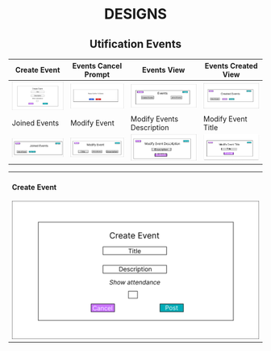 
<h1 align="center">DESIGNS</h1>

<h2 align="center">Utification Events</h2>

| Create Event | Events Cancel Prompt | Events View | Events Created View |
|--------------|----------------------|------------------|---------------------|
|![](https://github.com/JosephArmas/side-quest/blob/main/designs/utification/Figma%20Designs/Create-event-view.png)         | ![](https://github.com/JosephArmas/side-quest/blob/main/designs/utification/Figma%20Designs/Events-cancel-prompt.png) | ![](https://github.com/JosephArmas/side-quest/blob/main/designs/utification/Figma%20Designs/Events-home.png) | ![](https://github.com/JosephArmas/side-quest/blob/main/designs/utification/Figma%20Designs/Events-created.png)
| Joined Events | Modify Event | Modify Events Description | Modify Event Title | 
| ![](https://github.com/JosephArmas/side-quest/blob/main/designs/utification/Figma%20Designs/Events-joined.png) | ![](https://github.com/JosephArmas/side-quest/blob/main/designs/utification/Figma%20Designs/Modify-Event.png) | ![](https://github.com/JosephArmas/side-quest/blob/main/designs/utification/Figma%20Designs/Modify-event-desc.png) | ![](https://github.com/JosephArmas/side-quest/blob/main/designs/utification/Figma%20Designs/Modify-events-title.png)

<table>
  <tr>
    <td>
      <h4>Create Event</h4>
      <img src="https://github.com/JosephArmas/side-quest/blob/main/designs/utification/Figma%20Designs/Create-event-view.png">
    </td>
  </tr>
</table>

<!-- <table> -->
<!--   <h2 align="center">Utification Events</h2> -->
<!--   <tr> -->
<!--     <td> -->
<!--       <!-- RFP --> 
<!--       <h4 align="center"> -->
<!--         <a href="https://github.com/JosephArmas/side-quest/tree/main/documentation/utification/RFP">RFP -->
<!--         </a> -->
<!--       </h4> -->
<!--        <a href="https://github.com/JosephArmas/side-quest/blob/main/documentation/utification/RFP/CECS491A-RFPv6.pdf">  -->
<!--         <img src="https://github.com/JosephArmas/side-quest/blob/main/assets/rfp_preview.png"> -->
<!--       </a>  -->
<!--     </td> -->
<!--     <td> -->
<!--       <!-- BRD --> 
<!--       <h4 align="center"> -->
<!--         <a href="https://github.com/JosephArmas/side-quest/tree/main/documentation/utification/BRD">BRD -->
<!--         </a> -->
<!--       </h4> -->
<!--       <a href="https://github.com/JosephArmas/side-quest/blob/main/documentation/utification/BRD/CECS491A-BRD%20V8.pdf">  -->
<!--         <img src="https://github.com/JosephArmas/side-quest/blob/main/assets/brd_preview.png"> -->
<!--       </a>  -->
<!--     </td> -->
<!--     <td> -->
<!--       <!-- BOM --> 
<!--       <h4 align="center"> -->
<!--         <a href="https://github.com/JosephArmas/side-quest/tree/main/documentation/utification/bill%20of%20materials">BOM -->
<!--         </a> -->
<!--       </h4> -->
<!--       <a href="https://github.com/JosephArmas/side-quest/blob/main/documentation/utification/bill%20of%20materials/Software%20Bill%20of%20Materials%20v2.pdf">  -->
<!--         <img src="https://github.com/JosephArmas/side-quest/blob/main/assets/bom_preview.png"> -->
<!--       </a>  -->
<!--     </td> -->
<!--   </tr> -->
<!--   <tr> -->
<!--     <td> -->
<!--       <!-- SQL --> 
<!--       <h4 align="center"> -->
<!--         <a href="https://github.com/JosephArmas/side-quest/tree/main/documentation/utification/SQL%20Instructions">SQL INSTRUCTIONS -->
<!--         </a> -->
<!--       </h4> -->
<!--       <a href="https://github.com/JosephArmas/side-quest/blob/main/documentation/utification/SQL%20Instructions/README.md ">  -->
<!--         <img src="https://github.com/JosephArmas/side-quest/blob/main/assets/sql_preview.png"> -->
<!--       </a> -->
<!--     </td> -->
<!--     <td> -->
<!--       <!-- AWS --> 
<!--       <h4 align="center"> -->
<!--         <a href="https://github.com/JosephArmas/side-quest/blob/main/documentation/utification/aws/AWS%20Setup.pdf">AWS INSTRUCTIONS -->
<!--         </a> -->
<!--       </h4> -->
<!--       <a href="https://github.com/JosephArmas/side-quest/blob/main/documentation/utification/aws/AWS%20Setup.pdf">  -->
<!--         <img src="https://github.com/JosephArmas/side-quest/blob/main/assets/aws_preview.png"> -->
<!--       </a>  -->
<!--     </td> -->
<!--     <td> -->
<!--       <!-- Design Review --> 
<!--       <h4 align="center"> -->
<!--         <a href="https://github.com/JosephArmas/side-quest/blob/main/documentation/utification/design%20review/Picture%20Upload%20Peer%20Review.pdf">DESIGN REVIEW -->
<!--         </a> -->
<!--       </h4> -->
<!--       <a href="https://github.com/JosephArmas/side-quest/blob/main/documentation/utification/design%20review/Picture%20Upload%20Peer%20Review.pdf">  -->
<!--         <img src="https://github.com/JosephArmas/side-quest/blob/main/assets/design_review_preview.png"> -->
<!--       </a>  -->
<!--     </td> -->
<!--   </tr>   -->
<!-- </table> -->
